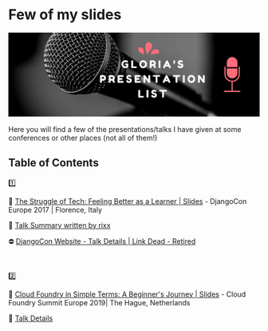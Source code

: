 # Few of my slides

![alt Header image saying Gloria's Presentation List](/header_presentations_repo.png)

Here you will find a few of the presentations/talks I have given at some conferences or other places (not all of them!)


## Table of Contents
:one:

:pencil: [The Struggle of Tech: Feeling Better as a Learner | Slides](https://github.com/blossomica/Presentations/blob/master/TheStruggleOfTech.pdf) - DjangoCon Europe 2017 | Florence, Italy

:link: [Talk Summary written by rixx](https://rixx.de/blog/djangocon-europe-2017-the-struggle-of-tech-feeling-better-as-a-learner/)

:no_entry: [DjangoCon Website - Talk Details | Link Dead - Retired](https://2017.djangocon.eu/schedule/the-struggle-of-tech-feeling-better-as-a-learner/)

<br>

:two:

:pencil: [Cloud Foundry in Simple Terms: A Beginner's Journey | Slides](https://github.com/blossomica/Presentations/blob/master/CF_%20EuropePresentationFinal.pdf) - Cloud Foundry Summit Europe 2019| The Hague, Netherlands


:link: [Talk Details](https://cfeu19.sched.com/event/RBot/cloud-foundry-in-simple-terms-a-beginners-journey-gloria-dwomoh)
